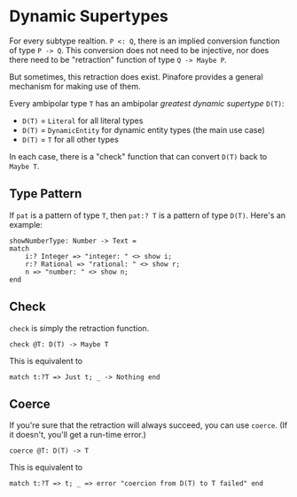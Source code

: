 # Dynamic Supertypes

For every subtype realtion. `P <: Q`, there is an implied conversion function of type `P -> Q`.
This conversion does not need to be injective, nor does there need to be "retraction" function of type `Q -> Maybe P`.

But sometimes, this retraction does exist.
Pinafore provides a general mechanism for making use of them.

Every ambipolar type `T` has an ambipolar *greatest dynamic supertype* `D(T)`:

- `D(T)` = `Literal` for all literal types
- `D(T)` = `DynamicEntity` for dynamic entity types (the main use case)
- `D(T)` = `T` for all other types

In each case, there is a "check" function that can convert `D(T)` back to `Maybe T`.

## Type Pattern

If `pat` is a pattern of type `T`, then `pat:? T` is a pattern of type `D(T)`. Here's an example:

```pinafore
showNumberType: Number -> Text =
match
    i:? Integer => "integer: " <> show i;
    r:? Rational => "rational: " <> show r;
    n => "number: " <> show n;
end
```

## Check

`check` is simply the retraction function.

`check @T: D(T) -> Maybe T`

This is equivalent to

`match t:?T => Just t; _ -> Nothing end`

## Coerce

If you're sure that the retraction will always succeed, you can use `coerce`.
(If it doesn't, you'll get a run-time error.)

`coerce @T: D(T) -> T`

This is equivalent to

`match t:?T => t; _ => error "coercion from D(T) to T failed" end`
